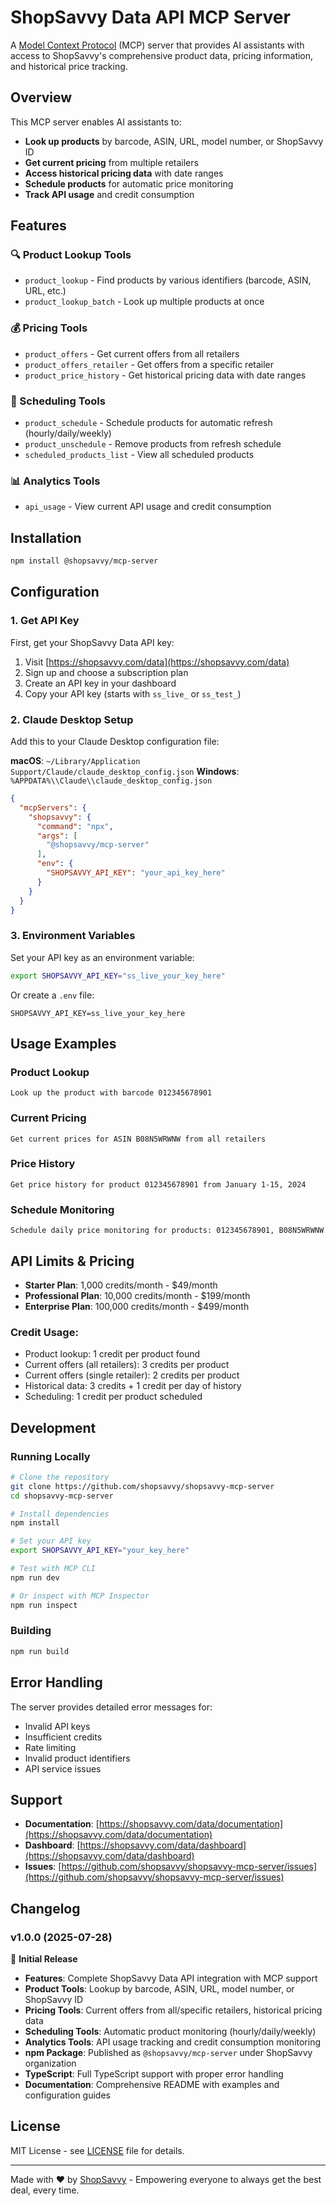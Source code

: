 # ShopSavvy Data API MCP Server

A [Model Context Protocol](https://modelcontextprotocol.io/) (MCP) server that provides AI assistants with access to ShopSavvy's comprehensive product data, pricing information, and historical price tracking.

## Overview

This MCP server enables AI assistants to:
- **Look up products** by barcode, ASIN, URL, model number, or ShopSavvy ID
- **Get current pricing** from multiple retailers
- **Access historical pricing data** with date ranges
- **Schedule products** for automatic price monitoring
- **Track API usage** and credit consumption

## Features

### 🔍 Product Lookup Tools
- `product_lookup` - Find products by various identifiers (barcode, ASIN, URL, etc.)
- `product_lookup_batch` - Look up multiple products at once

### 💰 Pricing Tools
- `product_offers` - Get current offers from all retailers
- `product_offers_retailer` - Get offers from a specific retailer
- `product_price_history` - Get historical pricing data with date ranges

### 📅 Scheduling Tools
- `product_schedule` - Schedule products for automatic refresh (hourly/daily/weekly)
- `product_unschedule` - Remove products from refresh schedule
- `scheduled_products_list` - View all scheduled products

### 📊 Analytics Tools
- `api_usage` - View current API usage and credit consumption

## Installation

```bash
npm install @shopsavvy/mcp-server
```

## Configuration

### 1. Get API Key

First, get your ShopSavvy Data API key:

1. Visit [https://shopsavvy.com/data](https://shopsavvy.com/data)
2. Sign up and choose a subscription plan
3. Create an API key in your dashboard
4. Copy your API key (starts with `ss_live_` or `ss_test_`)

### 2. Claude Desktop Setup

Add this to your Claude Desktop configuration file:

**macOS**: `~/Library/Application Support/Claude/claude_desktop_config.json`
**Windows**: `%APPDATA%\\Claude\\claude_desktop_config.json`

```json
{
  "mcpServers": {
    "shopsavvy": {
      "command": "npx",
      "args": [
        "@shopsavvy/mcp-server"
      ],
      "env": {
        "SHOPSAVVY_API_KEY": "your_api_key_here"
      }
    }
  }
}
```

### 3. Environment Variables

Set your API key as an environment variable:

```bash
export SHOPSAVVY_API_KEY="ss_live_your_key_here"
```

Or create a `.env` file:
```
SHOPSAVVY_API_KEY=ss_live_your_key_here
```

## Usage Examples

### Product Lookup
```
Look up the product with barcode 012345678901
```

### Current Pricing
```
Get current prices for ASIN B08N5WRWNW from all retailers
```

### Price History
```
Get price history for product 012345678901 from January 1-15, 2024
```

### Schedule Monitoring
```
Schedule daily price monitoring for products: 012345678901, B08N5WRWNW
```

## API Limits & Pricing

- **Starter Plan**: 1,000 credits/month - $49/month
- **Professional Plan**: 10,000 credits/month - $199/month
- **Enterprise Plan**: 100,000 credits/month - $499/month

### Credit Usage:
- Product lookup: 1 credit per product found
- Current offers (all retailers): 3 credits per product
- Current offers (single retailer): 2 credits per product
- Historical data: 3 credits + 1 credit per day of history
- Scheduling: 1 credit per product scheduled

## Development

### Running Locally

```bash
# Clone the repository
git clone https://github.com/shopsavvy/shopsavvy-mcp-server
cd shopsavvy-mcp-server

# Install dependencies
npm install

# Set your API key
export SHOPSAVVY_API_KEY="your_key_here"

# Test with MCP CLI
npm run dev

# Or inspect with MCP Inspector
npm run inspect
```

### Building

```bash
npm run build
```

## Error Handling

The server provides detailed error messages for:
- Invalid API keys
- Insufficient credits
- Rate limiting
- Invalid product identifiers
- API service issues

## Support

- **Documentation**: [https://shopsavvy.com/data/documentation](https://shopsavvy.com/data/documentation)
- **Dashboard**: [https://shopsavvy.com/data/dashboard](https://shopsavvy.com/data/dashboard)
- **Issues**: [https://github.com/shopsavvy/shopsavvy-mcp-server/issues](https://github.com/shopsavvy/shopsavvy-mcp-server/issues)

## Changelog

### v1.0.0 (2025-07-28)

🎉 **Initial Release**

- **Features**: Complete ShopSavvy Data API integration with MCP support
- **Product Tools**: Lookup by barcode, ASIN, URL, model number, or ShopSavvy ID
- **Pricing Tools**: Current offers from all/specific retailers, historical pricing data
- **Scheduling Tools**: Automatic product monitoring (hourly/daily/weekly)
- **Analytics Tools**: API usage tracking and credit consumption monitoring
- **npm Package**: Published as `@shopsavvy/mcp-server` under ShopSavvy organization
- **TypeScript**: Full TypeScript support with proper error handling
- **Documentation**: Comprehensive README with examples and configuration guides

## License

MIT License - see [LICENSE](LICENSE) file for details.

---

Made with ❤️ by [ShopSavvy](https://shopsavvy.com) - Empowering everyone to always get the best deal, every time.